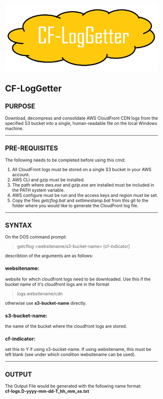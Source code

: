 <img src="/resource/images/cf-loggetter-logo.png" align="middle">

# CF-LogGetter

## PURPOSE                             

Download, decompress and consolidate AWS CloudFront CDN logs from the specified S3 bucket into a single, human-readable file on the local Windows machine.

___                                                            

## PRE-REQUISITES                         
                                                            
The following needs to be completed before using this cmd:  
                                                            
1. All CloudFront logs must be stored on a single S3 bucket in your AWS account.                                             
2. AWS CLI and gzip must be installed.                         
3. The path where _aws.exe_ and _gzip.exe_ are installed must be included in the PATH system variable.                    
4. AWS configure must be run and the access keys and region must be set.                                           
5. Copy the files _getcflog.bat_ and _settimestamp.bat_ from this git to the folder where you would like to generate the CloudFront log file.                                                

___                                                            

## SYNTAX                                                             
                                                            
On the DOS command prompt:  

 > getcflog <websitename/s3-bucket-name> [cf-indicator]     
                                                            
describtion of the arguments are as follows:

 ### websitename:                                               
website for which cloudfront logs need to be downloaded. Use this if the bucket name of it's cloudfront logs are in the format  

> logs.websitename/cdn  

otherwise use **s3-bucket-name** directly.

### s3-bucket-name:                                            
the name of the bucket where the cloudfront logs are stored.                              
                                                            
### cf-indicator:                                              
set this to Y if using s3-bucket-name. If using websitename, this must be left blank (see under which condition websitename can be used).

___                                                            

## OUTPUT  
                                                            
The Output File would be generated with the following name format:                                                      
      **cf-logs.D-yyyy-mm-dd-T_hh_mm_ss.txt**                   
